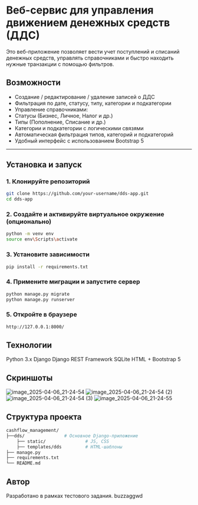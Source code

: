 #  Веб-сервис для управления движением денежных средств (ДДС)

Это веб-приложение позволяет вести учет поступлений и списаний денежных средств, управлять справочниками и быстро находить нужные транзакции с помощью фильтров.

## Возможности

-  Создание / редактирование / удаление записей о ДДС
-  Фильтрация по дате, статусу, типу, категории и подкатегории
-  Управление справочниками:
  - Статусы (Бизнес, Личное, Налог и др.)
  - Типы (Пополнение, Списание и др.)
  - Категории и подкатегории с логическими связями
-  Автоматическая фильтрация типов, категорий и подкатегорий
-  Удобный интерфейс с использованием Bootstrap 5

---

##  Установка и запуск

### 1. Клонируйте репозиторий

```bash
git clone https://github.com/your-username/dds-app.git
cd dds-app
```


### 2. Создайте и активируйте виртуальное окружение (опционально)

```bash
python -m venv env
source env\Scripts\activate
```


### 3. Установите зависимости

```bash
pip install -r requirements.txt
```


### 4. Примените миграции и запустите сервер

```bash
python manage.py migrate
python manage.py runserver
```


### 5. Откройте в браузере

```bash
http://127.0.0.1:8000/
```



## Технологии

Python 3.x
Django
Django REST Framework
SQLite
HTML + Bootstrap 5


## Скриншоты
![image_2025-04-06_21-24-54](https://github.com/user-attachments/assets/f32cfe8c-3e55-44ee-8fd9-a2b863e8c29d)
![image_2025-04-06_21-24-54 (2)](https://github.com/user-attachments/assets/5eef7d30-abbf-4098-a653-951f37bb4db0)
![image_2025-04-06_21-24-54 (3)](https://github.com/user-attachments/assets/14affe53-18bc-4af4-a4ef-25ab7cb0e312)
![image_2025-04-06_21-24-55](https://github.com/user-attachments/assets/8cc4b775-1bd9-4f67-bcf8-fea5b2e94293)


## Структура проекта

```bash
cashflow_management/
├──dds/               # Основное Django-приложение
    ├── static/               # JS, CSS
    ├── templates/dds         # HTML-шаблоны
├── manage.py
├── requirements.txt
└── README.md
```


## Автор
Разработано в рамках тестового задания.
buzzaggwd
